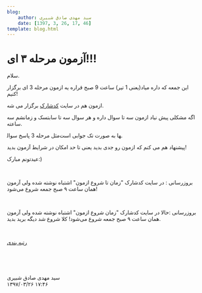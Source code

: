 ```yaml
---
blog:
    author: سید مهدی صادق شبیری
    date: [1397, 3, 26, 17, 46]
template: blog.html
---
```

# آزمون مرحله ۳ ای!!!

<div class="cnt">
<p>سلام.</p>
<p>این جمعه که داره میاد(یعنی 1 تیر) ساعت 9 صبح قراره یه ازمون مرحله 3 ای برگزار کنیم!</p>
<p>ازمون هم در سایت <a href="http://codeshark.ir/blog/">کدشارک</a> برگزار می شه.</p>
<p>اگه مشکلی پیش نیاد ازمون سه تا سوال داره و هر سوال سه تا سابتسک و زمانشم سه ساعته.</p>
<p>مثل مرحله 3 پاسخ سوال‎ها به صورت تک جوابی است.</p>
<p>پیشنهاد هم می کنم که ازمون رو جدی بدید یعنی تا حد امکان در شرایط آزمون بدید!</p>
<p>عیدتونم مبارک:)</p>
<p><br/></p>
<p>بروزرسانی : در سایت کدشارک "زمان تا شروع ازمون" اشتباه نوشته شده ولی آزمون همان ساعت ۹ صبح جمعه شروع می‌شود!</p>
<p><br/></p>
<p>بروزرسانی :حالا در سایت کدشارک "زمان شروع ازمون" اشتباه نوشته شده ولی آزمون همان ساعت ۹ صبح جمعه شروع می‌شود! کلا شروع شد دیگه برید بدید.</p>
<p><br/></p>
<p><a href="http://bayanbox.ir/info/8478083919004041261/rank">رتبه بندی</a></p>
<p><br/></p>
<p><br/></p>
</div>

<div class="blog-info">
    <div class="blog-author">سید مهدی صادق شبیری</div>
    <div class="blog-date">۱۳۹۷/۰۳/۲۶ ۱۷:۴۶</div>
</div>

